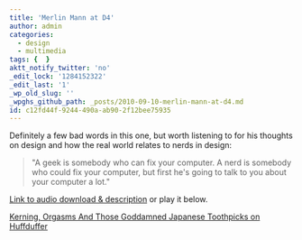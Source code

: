 ```yaml
---
title: 'Merlin Mann at D4'
author: admin
categories:
  - design
  - multimedia
tags: {  }
aktt_notify_twitter: 'no'
_edit_lock: '1284152322'
_edit_last: '1'
_wp_old_slug: ''
_wpghs_github_path: _posts/2010-09-10-merlin-mann-at-d4.md
id: c12fd44f-9244-490a-ab90-2f12bee75935
---
```

<p>Definitely a few bad words in this one, but worth listening to for his thoughts on design and how the real world relates to nerds in design:</p>
<blockquote><p>"A geek is somebody who can fix your computer.  A nerd is somebody who could fix your computer, but first he's going to talk to you about your computer a lot."</p></blockquote>
<p><a href="http://2010.dconstruct.org/speakers/merlin-mann">Link to audio download & description</a> or play it below.</p>
<p><object type="application/x-shockwave-flash" data="http://huffduffer.com/flash/player.swf?soundFile=http://dconstruct.s3.amazonaws.com/2010/podcast/dconstruct2010-mann.mp3" width="290" height="24"><param name="movie" value="http://huffduffer.com/flash/player.swf?soundFile=http://dconstruct.s3.amazonaws.com/2010/podcast/dconstruct2010-mann.mp3" /><param name="wmode" value="transparent" /><a href="http://huffduffer.com/iChris/26118">Kerning, Orgasms And Those Goddamned Japanese Toothpicks on Huffduffer</a></object></p>
